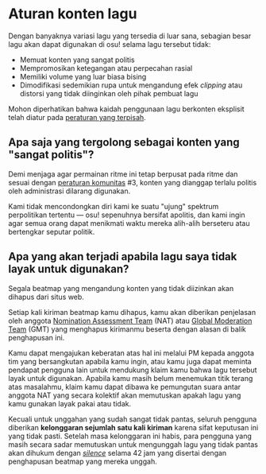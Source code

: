 # Aturan konten lagu

Dengan banyaknya variasi lagu yang tersedia di luar sana, sebagian besar lagu akan dapat digunakan di osu! selama lagu tersebut tidak:

- Memuat konten yang sangat politis
- Mempromosikan ketegangan atau perpecahan rasial
- Memiliki volume yang luar biasa bising
- Dimodifikasi sedemikian rupa untuk mengandung efek *clipping* atau distorsi yang tidak diinginkan oleh pihak pembuat lagu

Mohon diperhatikan bahwa kaidah penggunaan lagu berkonten eksplisit telah diatur pada [peraturan yang terpisah](/wiki/Rules/Explicit_content).

## Apa saja yang tergolong sebagai konten yang "sangat politis"?

Demi menjaga agar permainan ritme ini tetap berpusat pada ritme dan sesuai dengan [peraturan komunitas](/wiki/Rules#peraturan-komunitas) #3, konten yang dianggap terlalu politis oleh administrasi dilarang digunakan.

Kami tidak mencondongkan diri kami ke suatu "ujung" spektrum perpolitikan tertentu — osu! sepenuhnya bersifat apolitis, dan kami ingin agar semua orang dapat menikmati waktu mereka alih-alih berseteru atau bertengkar seputar politik.

## Apa yang akan terjadi apabila lagu saya tidak layak untuk digunakan?

Segala beatmap yang mengandung konten yang tidak diizinkan akan dihapus dari situs web.

Setiap kali kiriman beatmap kamu dihapus, kamu akan diberikan penjelasan oleh anggota [Nomination Assessment Team](/wiki/People/Nomination_Assessment_Team) (NAT) atau [Global Moderation Team](/wiki/People/Global_Moderation_Team) (GMT) yang menghapus kirimanmu beserta dengan alasan di balik penghapusan ini.

Kamu dapat mengajukan keberatan atas hal ini melalui PM kepada anggota tim yang bersangkutan apabila kamu ingin, atau kamu juga dapat meminta pendapat pengguna lain untuk mendukung klaim kamu bahwa lagu tersebut layak untuk digunakan. Apabila kamu masih belum menemukan titik terang atas masalahmu, klaim kamu dapat dibawa ke pemungutan suara antar anggota NAT yang secara kolektif akan memutuskan apakah lagu yang kamu gunakan layak pakai atau tidak.

Kecuali untuk unggahan yang sudah sangat tidak pantas, seluruh pengguna diberikan **kelonggaran sejumlah satu kali kiriman** karena sifat keputusan ini yang tidak pasti. Setelah masa kelonggaran ini habis, para pengguna yang masih secara sadar memutuskan untuk mengunggah lagu yang tidak pantas akan dihukum dengan *[silence](/wiki/Silence)* selama 42 jam yang disertai dengan penghapusan beatmap yang mereka unggah.
